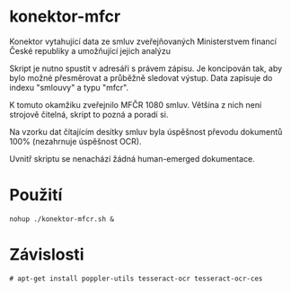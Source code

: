 # konektor-mfcr
Konektor vytahující data ze smluv zveřejňovaných Ministerstvem financí České republiky a umožňující jejich analýzu

Skript je nutno spustit v adresáři s právem zápisu. Je koncipován tak, aby bylo možné přesměrovat a průběžně sledovat výstup. Data zapisuje do indexu "smlouvy" a typu "mfcr".

K tomuto okamžiku zveřejnilo MFČR 1080 smluv. Většina z nich není strojově čitelná, skript to pozná a poradí si.

Na vzorku dat čítajícím desítky smluv byla úspěšnost převodu dokumentů 100% (nezahrnuje úspěšnost OCR).

Uvnitř skriptu se nenachází žádná human-emerged dokumentace.

# Použití
```
nohup ./konektor-mfcr.sh &
```

# Závislosti
```
# apt-get install poppler-utils tesseract-ocr tesseract-ocr-ces
```
